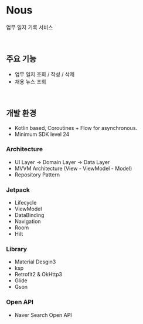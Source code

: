 # Nous
업무 일지 기록 서비스

<br/>

## 주요 기능
- 업무 일지 조회 / 작성 / 삭제
- 채용 뉴스 조회

<br/>

## 개발 환경
- Kotlin based, Coroutines + Flow for asynchronous.
- Minimum SDK level 24

### Architecture
- UI Layer -> Domain Layer -> Data Layer
- MVVM Architecture (View - ViewModel - Model)
- Repository Pattern

### Jetpack
- Lifecycle
- ViewModel
- DataBinding
- Navigation
- Room
- Hilt

### Library
- Material Desgin3
- ksp
- Retrofit2 & OkHttp3
- Glide
- Gson

### Open API
- Naver Search Open API
